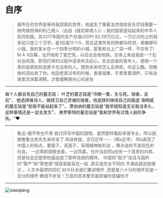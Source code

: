 # 自序
>我所在的世界是等待我探索的世界，他诞生了像夏洛克借给安东尼钱需要一磅肉做担保的利己商人（出自《威尼斯商人》）；我的国家是站起来的中华人民共和国，其2017年国内生产总值(GDP) 82.08万亿元，一万亿对吃土的我来说只是三个汉字。是1后面12个0，而且这里所有的狗都叫旺财，蟑螂都叫小强。我的家乡在一个四季分明的小城，那里和北上广深一样，不仅有了I M A X巨幕，也开始有了星巴克，以后也会有地铁。总体上来说我是一个在社会闯荡、职场打拼的过程中逐渐失去初心，失去自我的青年人，想做一个骨灰级房奴却连房子也没有的人。想到未来你怎么会哭呢，你这么酷。但眼角的泪出卖了你。他回老家过年的时候，表情凝重，手里拿着酒杯，只有血液里流淌着酒精，才能缓解我内心的紧张
****
每个人都会有自己的墓志铭：
叶芝的墓志铭是“冷眼一瞥，生与死。骑者，且前”， 她选择做诗人，做捍卫自己灵魂的骑者，他选择的继续自己的路途
海明威的墓志铭是“恕我不能站起来了”，
萧伯纳的墓志铭是“我早就知道无论我活多久，这种事情还是一定会发生”，
弗罗斯特的墓志铭是“我和世界有过情人般的争执。“❤️
****
>鲁迅-既不吹也不黑
我讨厌写中国的国情，虽然那样看起来很专业，所以就致敬鲁迅老先生来抒发了
闲话休提，言归正传----（啊a正传）
阿q表现了中国人的弱点，要面子，丢面子，采用精神胜利法 ，哪点说的不是现在的社会。 一边卑躬屈膝坐着，一边骂着，也许当初阿q也有一个高贵的内核，但是社会还是把他逼迫成了那样怯弱的模样。
中国的“面子”往往与国外的“尊严”和“荣誉感”很容易联系在一起 ,其实是完全不同的
不满血就逃跑理论 ，人生中最燃的回忆
如今社会我们要讲情怀 ,但是是八十分的情怀还是一百分的情怀 确很不好说！万恶的资本整天画饼骗你钱骗你汗
----

![xiaoqiang](http://img0.imgtn.bdimg.com/it/u=1940006903,1257314707&fm=26&gp=0.jpg)
